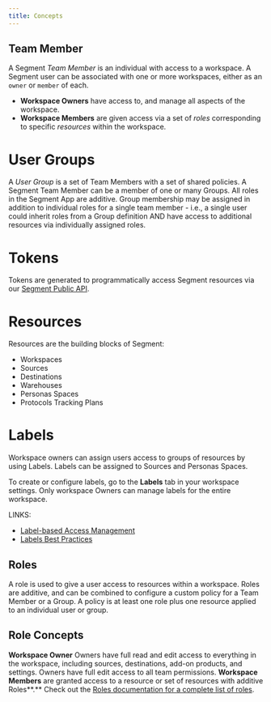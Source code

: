 ```yaml
---
title: Concepts
---
```


## Team Member

A Segment *Team Member* is an individual with access to a workspace. A Segment user can be associated with one or more workspaces, either as an `owner` or `member` of each.
  - **Workspace Owners** have access to, and manage all aspects of the workspace.
  - **Workspace Members** are given access via a set of *roles* corresponding to specific *resources* within the workspace.

# User Groups

A *User Group* is a set of Team Members with a set of shared policies. A Segment Team Member can be a member of one or many Groups. All roles in the Segment App are additive. Group membership may be assigned in addition to individual roles for a single team member - i.e., a single user could inherit roles from a Group definition AND have access to additional resources via individually assigned roles.

# Tokens

Tokens are generated to programmatically access Segment resources via our [Segment Public API](/config-api).

# Resources

Resources are the building blocks of Segment:
  - Workspaces
  - Sources
  - Destinations
  - Warehouses
  - Personas Spaces
  - Protocols Tracking Plans

# Labels

Workspace owners can assign users access to groups of resources by using Labels. Labels can be assigned to Sources and Personas Spaces.

To create or configure labels, go to the **Labels** tab in your workspace settings. Only workspace Owners can manage labels for the entire workspace.

  LINKS:

  - [Label-based Access Management](/docs/iam/labels/)
  - [Labels Best Practices](/docs/iam/labels/)

## Roles

A role is used to give a user access to resources within a workspace. Roles are additive, and can be combined to configure a custom policy for a Team Member or a Group. A policy is at least one role plus one resource applied to an individual user or group.

## Role Concepts

**Workspace Owner** Owners have full read and edit access to everything in the workspace, including sources, destinations, add-on products, and settings. Owners have full edit access to all team permissions.
**Workspace Members** are granted access to a resource or set of resources with additive Roles**.**
Check out the [Roles documentation for a complete list of roles](/docs/iam/roles/).
